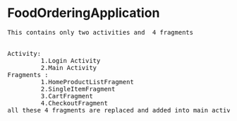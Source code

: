 # FoodOrderingApplication
<pre>
This contains only two activities and  4 fragments 
<br/>
Activity:
         1.Login Activity
         2.Main Activity
Fragments :
         1.HomeProductListFragment
         2.SingleItemFragment
         3.CartFragment
         4.CheckoutFragment
all these 4 fragments are replaced and added into main activity
</pre>
